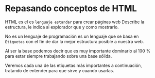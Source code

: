 # Repasando conceptos de HTML

HTML es el es ``lenguaje estandar`` para crear páginas web
Describe la estructura, le indica al explorador que y como mostrarlo.

No es un lenguaje de programación es un lenguaje que se basa en ``Etiquetas``
con el fin de dar la mejor estructura posible a nuestra web.

Al ser la base podemos decir que es muy importante dominarlo al 100 % para estar siempre trabajando sobre una base sólida.

Veremos cada una de las etiquetas más importantes a continuación, tratando de entender para que sirve y cuando usarlas.



